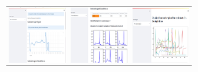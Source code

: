 |  	| 	| 	|
|---	|---	|---	|
|<img src="https://github.com/Helal-Chowdhury/ECG-SIGNAL/blob/main/signal1.jpg" width="300" height="150"> 	| <img src="https://github.com/Helal-Chowdhury/ECG-SIGNAL/blob/main/image2.jpg" width="300" height="150">  	|  <img src="https://github.com/Helal-Chowdhury/ECG-SIGNAL/blob/main/imag3.jpg" width="300" height="150"> 	|
